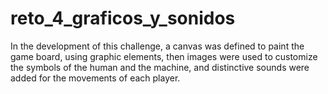 # reto_4_graficos_y_sonidos
In the development of this challenge, a canvas was defined to paint the game board, using graphic elements, then images were used to customize the symbols of the human and the machine, and distinctive sounds were added for the movements of each player.
